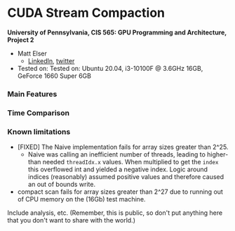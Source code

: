 CUDA Stream Compaction
======================

**University of Pennsylvania, CIS 565: GPU Programming and Architecture, Project 2**

* Matt Elser
  * [LinkedIn](https://www.linkedin.com/in/matt-elser-97b8151ba/), [twitter](twitter.com/__mattelser__ )
* Tested on: Tested on: Ubuntu 20.04, i3-10100F @ 3.6GHz 16GB, GeForce 1660 Super 6GB

### Main Features

### Time Comparison


### Known limitations
- [FIXED] The Naive implementation fails for array sizes greater than 2^25. 
  - Naive was calling an inefficient number of threads, leading to higher-than needed `threadIdx.x` 
    values. When multiplied to get the `index` this overflowed int and yielded a negative index.
    Logic around indices (reasonably) assumed positive values and therefore caused an out of bounds write.
- compact scan fails for array sizes greater than 2^27 due to running out of  CPU memory on the (16Gb) test machine.


Include analysis, etc. (Remember, this is public, so don't put
anything here that you don't want to share with the world.)

